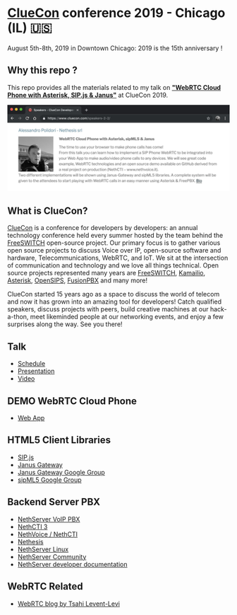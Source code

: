 # [ClueCon](https://www.cluecon.com/) conference 2019 - Chicago (IL) 🇺🇸

August 5th-8th, 2019 in Downtown Chicago: 2019 is the 15th anniversary !

## Why this repo ?

This repo provides all the materials related to my talk on [**"WebRTC Cloud Phone with Asterisk, SIP.js & Janus"**](https://www.cluecon.com/speakers-2-2/) at ClueCon 2019.

<kbd>![Talk schedule](statics/talk-schedule.jpeg)</kbd>

## What is ClueCon?
[ClueCon](https://www.cluecon.com/) is a conference for developers by developers: an annual technology conference held every summer hosted by the team behind the [FreeSWITCH](https://freeswitch.com) open-source project. Our primary focus is to gather various open source projects to discuss Voice over IP, open-source software and hardware, Telecommunications, WebRTC, and IoT. We sit at the intersection of communication and technology and we love all things technical. Open source projects represented many years are [FreeSWITCH](https://freeswitch.com), [Kamailio](https://www.kamailio.org/), [Asterisk](https://www.asterisk.org/), [OpenSIPS](https://opensips.org/), [FusionPBX](https://www.fusionpbx.com/) and many more!

ClueCon started 15 years ago as a space to discuss the world of telecom and now it has grown into an amazing tool for developers! Catch qualified speakers, discuss projects with peers, build creative machines at our hack-a-thon, meet likeminded people at our networking events, and enjoy a few surprises along the way. See you there!

## Talk

- [Schedule](https://www.cluecon.com/event/alessandro-polidori-nethesis-srl/)
- [Presentation](https://www.slideshare.net/ale_polidori/presentation-at-cluecon-2019-chicago-il-usa)
- [Video](http://bit.ly/2YNALZe)

## DEMO WebRTC Cloud Phone

- [Web App](https://alepolidori.github.com/webrtc-phone)

## HTML5 Client Libraries

- [SIP.js](https://sipjs.com)
- [Janus Gateway](https://github.com/NethServer/janus-gateway)
- [Janus Gateway Google Group](https://groups.google.com/forum/#!forum/meetecho-janus)
- [sipML5 Google Group](https://groups.google.com/forum/#!forum/doubango)

## Backend Server PBX

- [NethServer VoIP PBX](http://docs.nethserver.org/en/v7/freepbx.html)
- [NethCTI 3](https://www.youtube.com/watch?v=wKM-Qe3aEjo&feature=youtu.be&t=17)
- [NethVoice / NethCTI](https://www.nethesis.it/nethvoice)
- [Nethesis](https://www.nethesis.it)
- [NethServer Linux](https://www.nethserver.org)
- [NethServer Community](https://community.nethserver.org)
- [NethServer developer documentation](http://docs.nethserver.org/projects/nethserver-devel/en/latest)

## WebRTC Related

- [WebRTC blog by Tsahi Levent-Levi](https://bloggeek.me)
